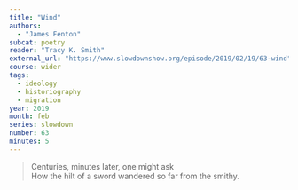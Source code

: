 ```yaml
---
title: "Wind"
authors:
  - "James Fenton"
subcat: poetry
reader: "Tracy K. Smith"
external_url: "https://www.slowdownshow.org/episode/2019/02/19/63-wind"
course: wider 
tags:
  - ideology
  - historiography
  - migration
year: 2019
month: feb
series: slowdown
number: 63
minutes: 5
---
```


> Centuries, minutes later, one might ask  
How the hilt of a sword wandered so far from the smithy.
